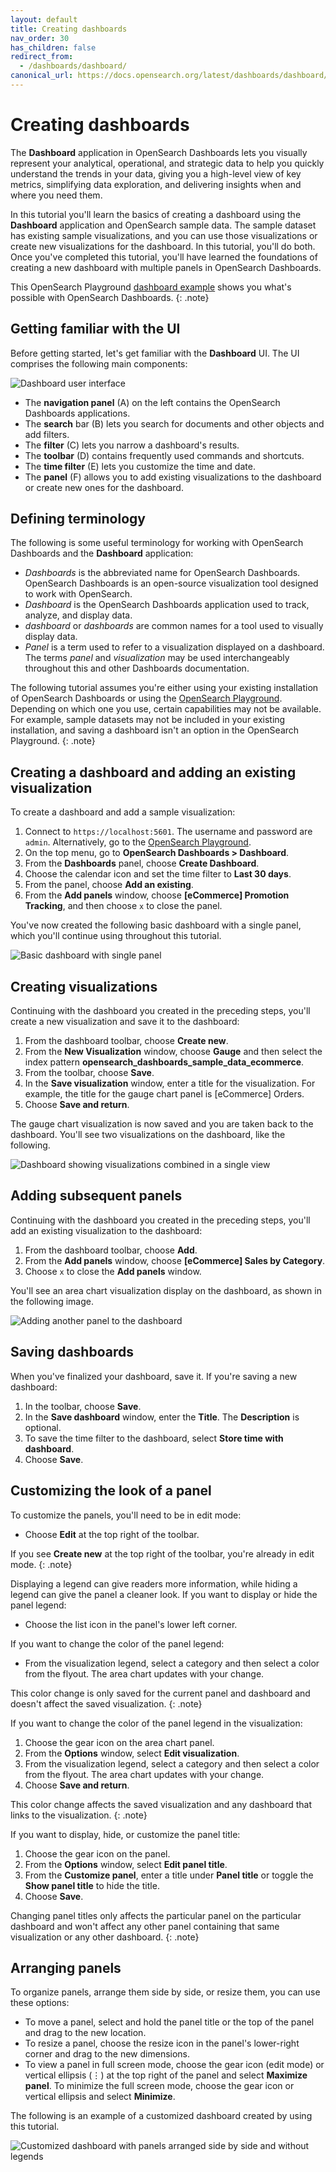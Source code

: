 ```yaml
---
layout: default
title: Creating dashboards
nav_order: 30
has_children: false
redirect_from:
  - /dashboards/dashboard/
canonical_url: https://docs.opensearch.org/latest/dashboards/dashboard/index/
---
```


# Creating dashboards

The **Dashboard** application in OpenSearch Dashboards lets you visually represent your analytical, operational, and strategic data to help you quickly understand the trends in your data, giving you a high-level view of key metrics, simplifying data exploration, and delivering insights when and where you need them.

In this tutorial you'll learn the basics of creating a dashboard using the **Dashboard** application and OpenSearch sample data. The sample dataset has existing sample visualizations, and you can use those visualizations or create new visualizations for the dashboard. In this tutorial, you'll do both. Once you've completed this tutorial, you'll have learned the foundations of creating a new dashboard with multiple panels in OpenSearch Dashboards. 

This OpenSearch Playground [dashboard example](https://playground.opensearch.org/app/dashboards#/view/722b74f0-b882-11e8-a6d9-e546fe2bba5f?_g=(filters:!(),refreshInterval:(pause:!f,value:900000),time:(from:now-7d,to:now))&_a=(description:'Analyze%20mock%20eCommerce%20orders%20and%20revenue',filters:!(),fullScreenMode:!f,options:(hidePanelTitles:!f,useMargins:!t),query:(language:kuery,query:''),timeRestore:!t,title:'%5BeCommerce%5D%20Revenue%20Dashboard',viewMode:view)) shows you what's possible with OpenSearch Dashboards.
{: .note}

## Getting familiar with the UI

Before getting started, let's get familiar with the **Dashboard** UI. The UI comprises the following main components:

![Dashboard user interface]({{site.url}}{{site.baseurl}}/images/dashboards/dashboard-UI.png)

- The **navigation panel** (A) on the left contains the OpenSearch Dashboards applications.
- The **search** bar (B) lets you search for documents and other objects and add filters.
- The **filter** (C) lets you narrow a dashboard's results.
- The **toolbar** (D) contains frequently used commands and shortcuts.
- The **time filter** (E) lets you customize the time and date.
- The **panel** (F) allows you to add existing visualizations to the dashboard or create new ones for the dashboard.

## Defining terminology

The following is some useful terminology for working with OpenSearch Dashboards and the **Dashboard** application:

- _Dashboards_ is the abbreviated name for OpenSearch Dashboards. OpenSearch Dashboards is an open-source visualization tool designed to work with OpenSearch.
- _Dashboard_ is the OpenSearch Dashboards application used to track, analyze, and display data.
- _dashboard_ or _dashboards_ are common names for a tool used to visually display data.
- _Panel_ is a term used to refer to a visualization displayed on a dashboard. The terms _panel_ and _visualization_ may be used interchangeably throughout this and other Dashboards documentation.

The following tutorial assumes you're either using your existing installation of OpenSearch Dashboards or using the [OpenSearch Playground](https://playground.opensearch.org/app/home#/). Depending on which one you use, certain capabilities may not be available. For example, sample datasets may not be included in your existing installation, and saving a dashboard isn't an option in the OpenSearch Playground.
{: .note}

## Creating a dashboard and adding an existing visualization

To create a dashboard and add a sample visualization:

1. Connect to `https://localhost:5601`. The username and password are `admin`. Alternatively, go to the [OpenSearch Playground](https://playground.opensearch.org/app/home#/).
1. On the top menu, go to **OpenSearch Dashboards > Dashboard**.
1. From the **Dashboards** panel, choose **Create Dashboard**.
1. Choose the calendar icon and set the time filter to **Last 30 days**.
1. From the panel, choose **Add an existing**.
1. From the **Add panels** window, choose **[eCommerce] Promotion Tracking**, and then choose `x` to close the panel.

You've now created the following basic dashboard with a single panel, which you'll continue using throughout this tutorial.

![Basic dashboard with single panel]({{site.url}}{{site.baseurl}}/images/dashboards/dashboard-basic.png)

## Creating visualizations

Continuing with the dashboard you created in the preceding steps, you'll create a new visualization and save it to the dashboard:

1. From the dashboard toolbar, choose **Create new**.
1. From the **New Visualization** window, choose **Gauge** and then select the index pattern **opensearch_dashboards_sample_data_ecommerce**. 
1. From the toolbar, choose **Save**.
1. In the **Save visualization** window, enter a title for the visualization. For example, the title for the gauge chart panel is [eCommerce] Orders.
1. Choose **Save and return**.  

The gauge chart visualization is now saved and you are taken back to the dashboard. You'll see two visualizations on the dashboard, like the following.

![Dashboard showing visualizations combined in a single view]({{site.url}}{{site.baseurl}}/images/dashboards/dashboard-combined.png)

## Adding subsequent panels

Continuing with the dashboard you created in the preceding steps, you'll add an existing visualization to the dashboard:

1. From the dashboard toolbar, choose **Add**.
1. From the **Add panels** window, choose **[eCommerce] Sales by Category**.
1. Choose `x` to close the **Add panels** window. 

You'll see an area chart visualization display on the dashboard, as shown in the following image. 

![Adding another panel to the dashboard]({{site.url}}{{site.baseurl}}/images/dashboards/dashboard-adding-panels.png)

## Saving dashboards

When you've finalized your dashboard, save it. If you're saving a new dashboard:

1. In the toolbar, choose **Save**.
2. In the **Save dashboard** window, enter the **Title**. The **Description** is optional.
3. To save the time filter to the dashboard, select **Store time with dashboard**.
4. Choose **Save**.

## Customizing the look of a panel

To customize the panels, you'll need to be in edit mode:

- Choose **Edit** at the top right of the toolbar. 

If you see **Create new** at the top right of the toolbar, you're already in edit mode.
{: .note}

Displaying a legend can give readers more information, while hiding a legend can give the panel a cleaner look. If you want to display or hide the panel legend:

- Choose the list icon in the panel's lower left corner.

If you want to change the color of the panel legend:

- From the visualization legend, select a category and then select a color from the flyout. The area chart updates with your change.

This color change is only saved for the current panel and dashboard and doesn't affect the saved visualization.
{: .note}

If you want to change the color of the panel legend in the visualization:

1. Choose the gear icon on the area chart panel.
2. From the **Options** window, select **Edit visualization**.
3. From the visualization legend, select a category and then select a color from the flyout. The area chart updates with your change.
4. Choose **Save and return**. 

This color change affects the saved visualization and any dashboard that links to the visualization.
{: .note}

If you want to display, hide, or customize the panel title:

1. Choose the gear icon on the panel.
2. From the **Options** window, select **Edit panel title**.
3. From the **Customize panel**, enter a title under **Panel title** or toggle the **Show panel title** to hide the title.
4. Choose **Save**.

Changing panel titles only affects the particular panel on the particular dashboard and won't affect any other panel containing that same visualization or any other dashboard.
{: .note}

## Arranging panels

To organize panels, arrange them side by side, or resize them, you can use these options:

- To move a panel, select and hold the panel title or the top of the panel and drag to the new location.
- To resize a panel, choose the resize icon in the panel's lower-right corner and drag to the new dimensions.
- To view a panel in full screen mode, choose the gear icon (edit mode) or vertical ellipsis (⋮) at the top right of the panel and select **Maximize panel**. To minimize the full screen mode, choose the gear icon or vertical ellipsis and select **Minimize**.

The following is an example of a customized dashboard created by using this tutorial.

![Customized dashboard with panels arranged side by side and without legends]({{site.url}}{{site.baseurl}}/images/dashboards/dashboard-customized.png)
